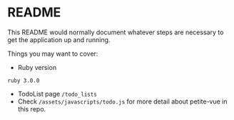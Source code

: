 # README

This README would normally document whatever steps are necessary to get the
application up and running.

Things you may want to cover:

* Ruby version
```
ruby 3.0.0
```
* TodoList page `/todo_lists`
* Check `/assets/javascripts/todo.js` for more detail about petite-vue in this repo.
